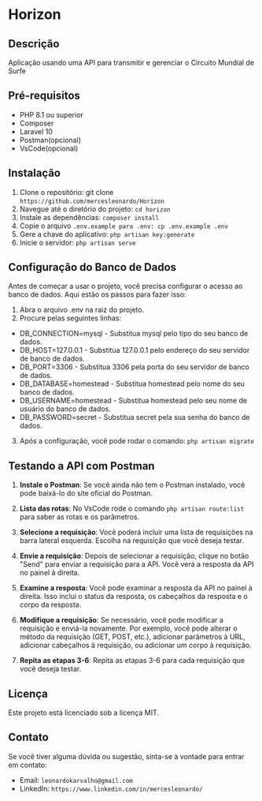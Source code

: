 # Horizon

## Descrição

Aplicação usando uma API para transmitir e gerenciar o Circuito Mundial de Surfe

## Pré-requisitos

- PHP 8.1 ou superior
- Composer
- Laravel 10
- Postman(opcional)
- VsCode(opcional)

## Instalação

1. Clone o repositório: git clone `https://github.com/mercesleonardo/Horizon`
2. Navegue até o diretório do projeto: `cd horizon`
3. Instale as dependências: `composer install`
4. Copie o arquivo `.env.example para .env: cp .env.example .env`
5. Gere a chave do aplicativo: `php artisan key:generate`
6. Inicie o servidor: `php artisan serve`

## Configuração do Banco de Dados

Antes de começar a usar o projeto, você precisa configurar o acesso ao banco de dados. Aqui estão os passos para fazer isso:

1. Abra o arquivo .env na raiz do projeto.
2. Procure pelas seguintes linhas:

- DB_CONNECTION=mysql - Substitua mysql pelo tipo do seu banco de dados.
- DB_HOST=127.0.0.1 - Substitua 127.0.0.1 pelo endereço do seu servidor de banco de dados.
- DB_PORT=3306 - Substitua 3306 pela porta do seu servidor de banco de dados.
- DB_DATABASE=homestead - Substitua homestead pelo nome do seu banco de dados.
- DB_USERNAME=homestead - Substitua homestead pelo seu nome de usuário do banco de dados.
- DB_PASSWORD=secret - Substitua secret pela sua senha do banco de dados.

3. Após a configuração, você pode rodar o comando: `php artisan migrate`

## Testando a API com Postman

1. **Instale o Postman**: Se você ainda não tem o Postman instalado, você pode baixá-lo do site oficial do Postman.

2. **Lista das rotas**: No VsCode rode o comando `php artisan route:list` para saber as rotas e os parâmetros.

3. **Selecione a requisição**: Você poderá incluir uma lista de requisições na barra lateral esquerda. Escolha na requisição que você deseja testar.

4. **Envie a requisição**: Depois de selecionar a requisição, clique no botão "Send" para enviar a requisição para a API. Você verá a resposta da API no painel à direita.

5. **Examine a resposta**: Você pode examinar a resposta da API no painel à direita. Isso inclui o status da resposta, os cabeçalhos da resposta e o corpo da resposta.

6. **Modifique a requisição**: Se necessário, você pode modificar a requisição e enviá-la novamente. Por exemplo, você pode alterar o método da requisição (GET, POST, etc.), adicionar parâmetros à URL, adicionar cabeçalhos à requisição, ou adicionar um corpo à requisição.

7. **Repita as etapas 3-6**: Repita as etapas 3-6 para cada requisição que você deseja testar.


## Licença

Este projeto está licenciado sob a licença MIT.

## Contato

Se você tiver alguma dúvida ou sugestão, sinta-se à vontade para entrar em contato:

- Email: `leonardokarvalho@gmail.com`
- LinkedIn: `https://www.linkedin.com/in/mercesleonardo/`


